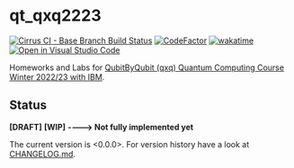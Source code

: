 qt_qxq2223
===

[![Cirrus CI - Base Branch Build Status](https://img.shields.io/cirrus/github/qte77/qt_qxq2223?logo=Cirrus-ci)](https://cirrus-ci.com/github/gte77/qt_qxq2223)
[![CodeFactor](https://www.codefactor.io/repository/github/qte77/qt_qxq2223/badge)](https://www.codefactor.io/repository/github/qte77/qt_qxq2223)
[![wakatime](https://wakatime.com/badge/user/2955a10c-2c10-4666-a24d-1313cab9be94/project/87c833b2-a731-49f4-be2b-6b86e11bbb73.svg)](https://wakatime.com/badge/user/2955a10c-2c10-4666-a24d-1313cab9be94/project/87c833b2-a731-49f4-be2b-6b86e11bbb73)
[![Open in Visual Studio Code](https://img.shields.io/static/v1?logo=visualstudiocode&label=&message=Open%20in%20Visual%20Studio%20Code&labelColor=2c2c32&color=007acc&logoColor=007acc)](https://open.vscode.dev/qte77/qt_qxq2223)

Homeworks and Labs for [QubitByQubit (qxq) Quantum Computing Course Winter 2022/23 with IBM](https://www.qubitbyqubit.org/programs).

Status
---

**[DRAFT]** **[WIP]** **----> Not fully implemented yet**

The current version is <0.0.0>. For version history have a look at [CHANGELOG.md](./CHANGELOG.md).
